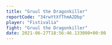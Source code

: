```yaml
---
title: "Gruul the Dragonkiller"
reportCode: "34rwYtXfThmA2Dbp"
player: "Fistivalia"
fight: "Gruul the Dragonkiller"
date: 2021-06-27T18:56:46.133000+00:00
---
```

